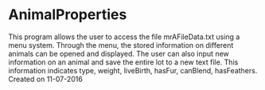 # AnimalProperties
This program allows the user to access the file mrAFileData.txt using a menu system. Through the menu, the stored information on different animals can be opened and displayed. The user can also input new information on an animal and save the entire lot to a new text file. This information indicates type, weight, liveBirth, hasFur, canBlend, hasFeathers.
Created on 11-07-2016
